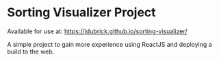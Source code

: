 # Sorting Visualizer Project

Available for use at: https://jdubrick.github.io/sorting-visualizer/

A simple project to gain more experience using ReactJS and deploying a build to the web.
